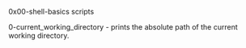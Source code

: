 0x00-shell-basics scripts

0-current_working_directory - prints the absolute path of the current working directory.
